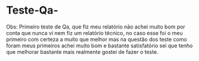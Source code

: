 # Teste-Qa-

Obs: Primeiro teste de Qa, que fiz meu relatório não achei muito bom por conta que nunca vi nem fiz um relatório técnico, no caso esse foi o meu primeiro com certeza a muito que melhor mas na questão dos teste como foram meus primeiros achei muito bom e bastante satisfatório sei que tenho que melhorar bastante mais realmente gostei de fazer o teste. 
